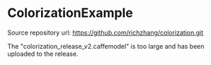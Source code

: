 # ColorizationExample

Source repository url: https://github.com/richzhang/colorization.git

The "colorization_release_v2.caffemodel" is too large and has been uploaded to the release.
